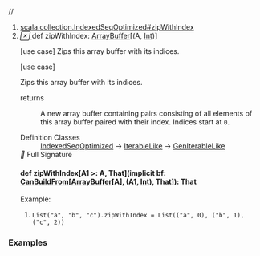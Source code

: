 //
<ol>
<li><a href="https://www.scala-lang.org/api/2.12.3/scala/collection/mutable/ArrayBuffer.html#zipWithIndex:scala.collection.mutable.ArrayBuffer[(A,Int)]">scala.collection.IndexedSeqOptimized#zipWithIndex</a></li>
<li name="scala.collection.IndexedSeqOptimized#zipWithIndex" visbl="pub" class="indented0 " data-isabs="false" fullcomment="yes" group="Ungrouped"> <a id="zipWithIndex:scala.collection.mutable.ArrayBuffer[(A,Int)]"></a><a id="zipWithIndex:ArrayBuffer[(A,Int)]"></a> <span class="permalink"> <a href="../../../scala/collection/mutable/ArrayBuffer.html#zipWithIndex:scala.collection.mutable.ArrayBuffer[(A,Int)]" title="Permalink"> <i class="material-icons"></i> </a> </span> <span class="modifier_kind"> <span class="modifier"></span> <span class="kind">def</span> </span> <span class="symbol"> <span class="name">zipWithIndex</span><span class="result">: <a href="" class="extype" name="scala.collection.mutable.ArrayBuffer">ArrayBuffer</a>[(<span class="extype" name="scala.collection.GenIterableLike.A">A</span>, <a href="../../Int.html" class="extype" name="scala.Int">Int</a>)]</span> </span> <p class="shortcomment cmt">[use case] Zips this array buffer with its indices.</p>
 <div class="fullcomment">
  [use case] 
  <div class="comment cmt">
   <p> Zips this array buffer with its indices.</p>
  </div>
  <dl class="paramcmts block">
   <dt>
    returns
   </dt>
   <dd class="cmt">
    <p>A new array buffer containing pairs consisting of all elements of this array buffer paired with their index. Indices start at <code>0</code>.</p>
   </dd>
  </dl>
  <dl class="attributes block"> 
   <dt>
    Definition Classes
   </dt>
   <dd>
    <a href="../IndexedSeqOptimized.html" class="extype" name="scala.collection.IndexedSeqOptimized">IndexedSeqOptimized</a> → 
    <a href="../IterableLike.html" class="extype" name="scala.collection.IterableLike">IterableLike</a> → 
    <a href="../GenIterableLike.html" class="extype" name="scala.collection.GenIterableLike">GenIterableLike</a>
   </dd>
   <div class="full-signature-block toggleContainer"> 
    <span class="toggle"> <i class="material-icons"></i> Full Signature </span> 
    <div class="hiddenContent full-signature-usecase">
     <h4 id="signature" class="signature"> <span class="modifier_kind"> <span class="modifier"></span> <span class="kind">def</span> </span> <span class="symbol"> <span class="name">zipWithIndex</span><span class="tparams">[<span name="A1">A1 &gt;: <span class="extype" name="scala.collection.mutable.ArrayBuffer.A">A</span></span>, <span name="That">That</span>]</span><span class="params">(<span class="implicit">implicit </span><span name="bf">bf: <a href="../generic/CanBuildFrom.html" class="extype" name="scala.collection.generic.CanBuildFrom">CanBuildFrom</a>[<a href="" class="extype" name="scala.collection.mutable.ArrayBuffer">ArrayBuffer</a>[<span class="extype" name="scala.collection.mutable.ArrayBuffer.A">A</span>], (<span class="extype" name="scala.collection.IndexedSeqOptimized.zipWithIndex.A1">A1</span>, <a href="../../Int.html" class="extype" name="scala.Int">Int</a>), <span class="extype" name="scala.collection.IndexedSeqOptimized.zipWithIndex.That">That</span>]</span>)</span><span class="result">: <span class="extype" name="scala.collection.IndexedSeqOptimized.zipWithIndex.That">That</span></span> </span> </h4>
    </div> 
   </div>
   <div class="block">
    Example: 
    <ol>
     <li class="cmt"><p> <code>List("a", "b", "c").zipWithIndex = List(("a", 0), ("b", 1), ("c", 2))</code></p></li>
    </ol> 
   </div>
  </dl>
 </div> </li>
        </ol>


### Examples















